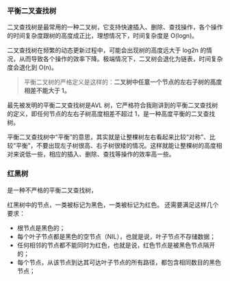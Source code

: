 ###  平衡二叉查找树 

二叉查找树是最常用的一种二叉树，它支持快速插入、删除、查找操作，各个操作的时间复杂度跟树的高度成正比，理想情况下，时间复杂度是 O(logn)。 

 二叉查找树在频繁的动态更新过程中，可能会出现树的高度远大于 log2n 的情况，从而导致各个操作的效率下降。极端情况下，二叉树会退化为链表，时间复杂度会退化到 O(n)。 

>  平衡二叉树的严格定义是这样的：**二叉树中任意一个节点的左右子树的高度相差不能大于 1。** 

 最先被发明的平衡二叉查找树是AVL 树，它严格符合我刚讲到的平衡二叉查找树的定义，即任何节点的左右子树高度相差不超过 1，是一种高度平衡的二叉查找树。 

 平衡二叉查找树中“平衡”的意思，其实就是让整棵树左右看起来比较“对称”、比较“平衡”，不要出现左子树很高、右子树很矮的情况。这样就能让整棵树的高度相对来说低一些，相应的插入、删除、查找等操作的效率高一些。 

### 红黑树

是一种不严格的平衡二叉查找树， 

红黑树中的节点，一类被标记为黑色，一类被标记为红色。  还需要满足这样几个要求： 

-  根节点是黑色的； 
-  每个叶子节点都是黑色的空节点（NIL），也就是说，叶子节点不存储数据； 
-  任何相邻的节点都不能同时为红色，也就是说，红色节点是被黑色节点隔开的； 
-  每个节点，从该节点到达其可达叶子节点的所有路径，都包含相同数目的黑色节点； 